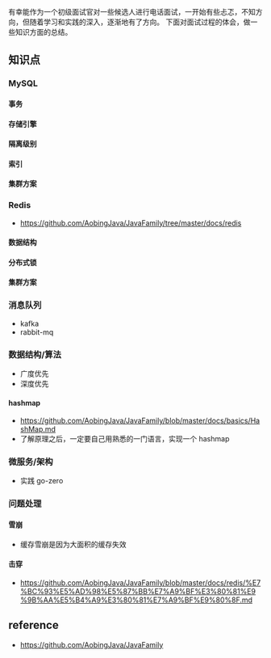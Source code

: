 有幸能作为一个初级面试官对一些候选人进行电话面试，一开始有些忐忑，不知方向，但随着学习和实践的深入，逐渐地有了方向。
下面对面试过程的体会，做一些知识方面的总结。

## 知识点

### MySQL
#### 事务
#### 存储引擎
#### 隔离级别
#### 索引
#### 集群方案

### Redis
* https://github.com/AobingJava/JavaFamily/tree/master/docs/redis

#### 数据结构
#### 分布式锁
#### 集群方案

### 消息队列
* kafka
* rabbit-mq

### 数据结构/算法
* 广度优先
* 深度优先
#### hashmap
* https://github.com/AobingJava/JavaFamily/blob/master/docs/basics/HashMap.md
* 了解原理之后，一定要自己用熟悉的一门语言，实现一个 hashmap


### 微服务/架构
* 实践 go-zero

### 问题处理
#### 雪崩
* 缓存雪崩是因为大面积的缓存失效

#### 击穿
* https://github.com/AobingJava/JavaFamily/blob/master/docs/redis/%E7%BC%93%E5%AD%98%E5%87%BB%E7%A9%BF%E3%80%81%E9%9B%AA%E5%B4%A9%E3%80%81%E7%A9%BF%E9%80%8F.md


## reference
* https://github.com/AobingJava/JavaFamily
